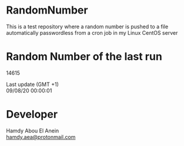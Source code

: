 # RandomNumber    
This is a test repository where a random number is pushed to a file automatically passwordless from a cron job in my Linux CentOS server    
# Random Number of the last run   
14615
      
Last update (GMT +1)    
09/08/20 00:00:01
# Developer    
Hamdy Abou El Anein   
hamdy.aea@protonmail.com
